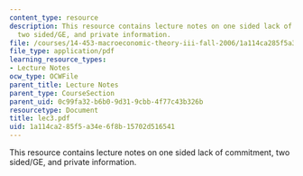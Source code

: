 ```yaml
---
content_type: resource
description: This resource contains lecture notes on one sided lack of commitment,
  two sided/GE, and private information.
file: /courses/14-453-macroeconomic-theory-iii-fall-2006/1a114ca285f5a34e6f8b15702d516541_lec3.pdf
file_type: application/pdf
learning_resource_types:
- Lecture Notes
ocw_type: OCWFile
parent_title: Lecture Notes
parent_type: CourseSection
parent_uid: 0c99fa32-b6b0-9d31-9cbb-4f77c43b326b
resourcetype: Document
title: lec3.pdf
uid: 1a114ca2-85f5-a34e-6f8b-15702d516541
---
```

This resource contains lecture notes on one sided lack of commitment, two sided/GE, and private information.

